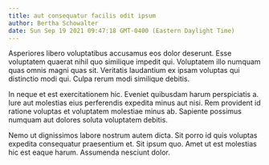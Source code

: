 ```yaml
---
title: aut consequatur facilis odit ipsum
author: Bertha Schowalter
date: Sun Sep 19 2021 09:47:18 GMT-0400 (Eastern Daylight Time)
---
```

Asperiores libero voluptatibus accusamus eos dolor deserunt. Esse voluptatem quaerat nihil quo similique impedit qui. Voluptatem illo numquam quas omnis magni quas sit. Veritatis laudantium ex ipsam voluptas qui distinctio modi qui. Culpa rerum modi similique debitis.

 In neque et est exercitationem hic. Eveniet quibusdam harum perspiciatis a. Iure aut molestias eius perferendis expedita minus aut nisi. Rem provident id ratione voluptas et voluptatem molestiae minus ab. Sapiente possimus numquam aut dolores soluta voluptatem debitis.

 Nemo ut dignissimos labore nostrum autem dicta. Sit porro id quis voluptas expedita consequatur praesentium et. Sit ipsum quo. Amet ut est molestias hic est eaque harum. Assumenda nesciunt dolor.